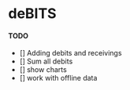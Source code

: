 # deBITS

#### TODO
- [] Adding debits and receivings
- [] Sum all debits
- [] show charts
- [] work with offline data